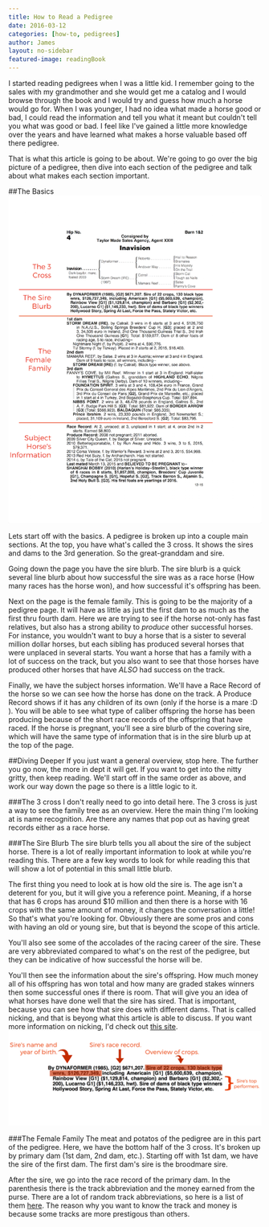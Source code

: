 ```yaml
---
title: How to Read a Pedigree
date: 2016-03-12
categories: [how-to, pedigrees]
author: James
layout: no-sidebar
featured-image: readingBook
---
```


I started reading pedigrees when I was a little kid. I remember going to the sales with my grandmother and she would get me a catalog and I would browse through the book and I would try and guess how much a horse would go for. When I was younger, I had no idea what made a horse good or bad, I could read the information and tell you what it meant but couldn't tell you what was good or bad. I feel like I've gained a little more knowledge over the years and have learned what makes a horse valuable based off there pedigree.

That is what this article is going to be about. We're going to go over the big picture of a pedigree, then dive into each section of the pedigree and talk about what makes each section important.

##The Basics
<span class="image left"><img src="/images/blog-posts/basic-pedigree-layout.png" alt="Shows the basic structure of a pedigree by breaking it up by the 3 cross, sire blurb, female family, and subject horse's race and produce records." class=""></span>

Lets start off with the basics. A pedigree is broken up into a couple main sections. At the top, you have what's called the 3 cross. It shows the sires and dams to the 3rd generation. So the great-granddam and sire. 

Going down the page you have the sire blurb. The sire blurb is a quick several line blurb about how successful the sire was as a race horse (How many races has the horse won), and how successful it's offspring has been. 

Next on the page is the female family. This is going to be the majority of a pedigree page. It will have as little as just the first dam to as much as the first thru fourth dam. Here we are trying to see if the horse not-only has fast relatives, but also has a strong ability to <em>produce</em> other successful horses. For instance, you wouldn't want to buy a horse that is a sister to several million dollar horses, but each sibling has produced several horses that were unplaced in several starts. You want a horse that has a family with a lot of success on the track, but you also want to see that those horses have produced other horses that have <em>ALSO</em> had success on the track.

Finally, we have the subject horses information. We'll have a Race Record of the horse so we can see how the horse has done on the track. A Produce Record shows if it has any children of its own (only if the horse is a mare :D ). You will be able to see what type of caliber offspring the horse has been producing because of the short race records of the offspring that have raced. If the horse is pregnant, you'll see a sire blurb of the covering sire, which will have the same type of information that is in the sire blurb up at the top of the page.



##Diving Deeper
If you just want a general overview, stop here. The further you go now, the more in dept it will get. If you want to get into the nitty gritty, then keep reading. We'll start off in the same order as above, and work our way down the page so there is a little logic to it.

###The 3 cross
I don't really need to go into detail here. The 3 cross is just a way to see the family tree as an overview. Here the main thing I'm looking at is name recognition. Are there any names that pop out as having great records either as a race horse.

###The Sire Blurb
The sire blurb tells you all about the sire of the subject horse. There is a lot of really important information to look at while you're reading this. There are a few key words to look for while reading this that will show a lot of potential in this small little blurb. 

The first thing you need to look at is how old the sire is. The age isn't a deterent for you, but it will give you a reference point. Meaning, if a horse that has 6 crops has around $10 million and then there is a horse with 16 crops with the same amount of money, it changes the conversation a little! So that's what you're looking for. Obviously there are some pros and cons with having an old or young sire, but that is beyond the scope of this article.

You'll also see some of the accolades of the racing career of the sire. These are very abbreviated compared to what's on the rest of the pedigree, but they can be indicative of how successful the horse will be.

You'll then see the information about the sire's offspring. How much money all of his offspring has won total and how many are graded stakes winners then some successful ones if there is room. That will give you an idea of what horses have done well that the sire has sired. That is important, because you can see how that sire does with different dams. That is called nicking, and that is beyong what this article is able to discuss. If you want more information on nicking, I'd check out [this site](http://www.truenicks.com/). 
<img src="/images/blog-posts/sire-blurb.png" class="image fit" alt="The sire blurb and the different parts of the sire blurb explained.">

###The Female Family
The meat and potatos of the pedigree are in this part of the pedigree. Here, we have the bottom half of the 3 cross. It's broken up by primary dam (1st dam, 2nd dam, etc.). Starting off with 1st dam, we have the sire of the first dam. The first dam's sire is the broodmare sire. 

After the sire, we go into the race record of the primary dam. In the parenthesis there is the track abbreviation and the money earned from the purse. There are a lot of random track abbreviations, so here is a list of them [here](http://www1.drf.com/misc/pursevalueindex.pdf). The reason why you want to know the track and money is because some tracks are more prestigous than others. 
